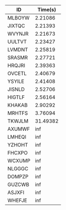|ID|Time(s)|
|-|-|
|MLBOYW|2.21086|
|JIXTQC|2.21393|
|WVYNJR|2.21673|
|UULTVT|2.23427|
|LVMDNT|2.25819|
|SRASMR|2.27721|
|HRQJRI|2.39363|
|OVCETL|2.40679|
|YSYILE|2.41408|
|JISNLD|2.52706|
|HIGTLF|2.56164|
|KHAKAB|2.90292|
|MRHTFS|3.76094|
|TKWJLM|31.49382|
|AXUMWF|inf|
|LMHEQI|inf|
|YZHOHT|inf|
|FHCXPO|inf|
|WCXUMP|inf|
|NLGGGC|inf|
|DOMPZP|inf|
|GUZCWB|inf|
|ASJXFI|inf|
|WHEFJE|inf|
